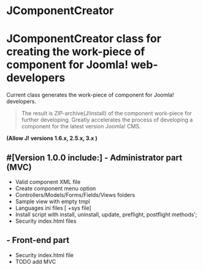 # JComponentCreator
JComponentCreator class for creating the work-piece of component for Joomla! web-developers
==============
Current class generates the work-piece of component for Joomla! developers.

>The result is ZIP-archive(J!install) of the component work-piece for further developing. Greatly accelerates the process of developing a component for the latest version Joomla! CMS.

**(Allow J! versions 1.6.x, 2.5.x, 3.x )**

#[Version 1.0.0 include:]
**- Administrator part (MVC)**
--------------
- Valid component XML file
- Create component menu option
- Controllers/Models/Forms/Fields/Views folders
- Sample view with empty tmpl
- Languages ini files [ +sys file]
- Install script with install, uninstall, update, preflight, postflight methods';
- Security index.html files

**- Front-end part**
--------------
* Security index.html file
* TODO add MVC
